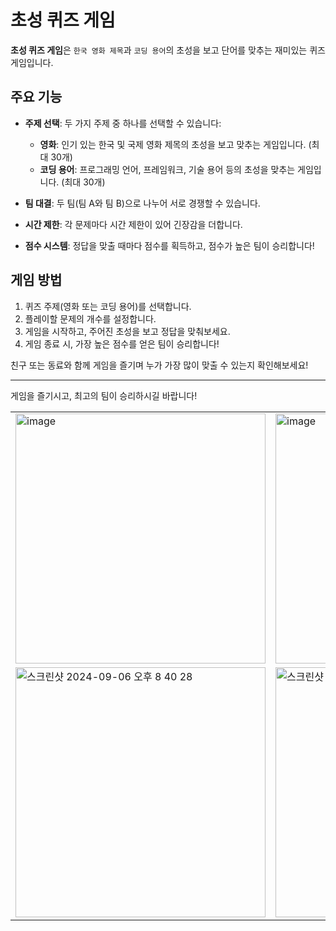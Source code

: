 # 초성 퀴즈 게임

**초성 퀴즈 게임**은 `한국 영화 제목`과 `코딩 용어`의 초성을 보고 단어를 맞추는 재미있는 퀴즈 게임입니다.

## 주요 기능

- **주제 선택**: 두 가지 주제 중 하나를 선택할 수 있습니다:
  - **영화**: 인기 있는 한국 및 국제 영화 제목의 초성을 보고 맞추는 게임입니다. (최대 30개)
  - **코딩 용어**: 프로그래밍 언어, 프레임워크, 기술 용어 등의 초성을 맞추는 게임입니다. (최대 30개)
  
- **팀 대결**: 두 팀(팀 A와 팀 B)으로 나누어 서로 경쟁할 수 있습니다.

- **시간 제한**: 각 문제마다 시간 제한이 있어 긴장감을 더합니다.

- **점수 시스템**: 정답을 맞출 때마다 점수를 획득하고, 점수가 높은 팀이 승리합니다!

## 게임 방법

1. 퀴즈 주제(영화 또는 코딩 용어)를 선택합니다.
2. 플레이할 문제의 개수를 설정합니다.
3. 게임을 시작하고, 주어진 초성을 보고 정답을 맞춰보세요.
4. 게임 종료 시, 가장 높은 점수를 얻은 팀이 승리합니다!

친구 또는 동료와 함께 게임을 즐기며 누가 가장 많이 맞출 수 있는지 확인해보세요!

---

게임을 즐기시고, 최고의 팀이 승리하시길 바랍니다!
<table>
  <tr>
    <td><img width="400" alt="image" src="https://github.com/user-attachments/assets/5663c6ac-3fba-402d-ac08-07534545e91a"></td>
    <td><img width="400" alt="image" src="https://github.com/user-attachments/assets/0e3830e7-f7b0-4547-8d2a-90d112643b24"></td>
  </tr>
  <tr>
    <td><img width="400" alt="스크린샷 2024-09-06 오후 8 40 28" src="https://github.com/user-attachments/assets/639198c7-bec5-4c71-90fa-8ab8116325f6"></td>
    <td><img width="400" alt="스크린샷 2024-09-06 오후 8 42 24" src="https://github.com/user-attachments/assets/57945fd8-6738-41f3-bc40-bdee26db6d53"></td>
  </tr>
</table>






